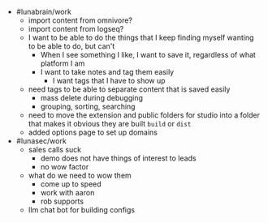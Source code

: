 - #lunabrain/work
	- import content from omnivore?
	- import content from logseq?
	- I want to be able to do the things that I keep finding myself wanting to be able to do, but can't
		- When I see something I like, I want to save it, regardless of what platform I am
		- I want to take notes and tag them easily
			- I want tags that I have to show up
	- need tags to be able to separate content that is saved easily
		- mass delete during debugging
		- grouping, sorting, searching
	- need to move the extension and public folders for studio into a folder that makes it obvious they are built `build` or `dist`
	- added options page to set up domains
- #lunasec/work
	- sales calls suck
		- demo does not have things of interest to leads
		- no wow factor
	- what do we need to wow them
		- come up to speed
		- work with aaron
		- rob supports
	- llm chat bot for building configs